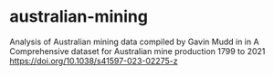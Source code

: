 # australian-mining
Analysis of Australian mining data compiled by Gavin Mudd in in A Comprehensive dataset for Australian mine production 1799 to 2021 https://doi.org/10.1038/s41597-023-02275-z
